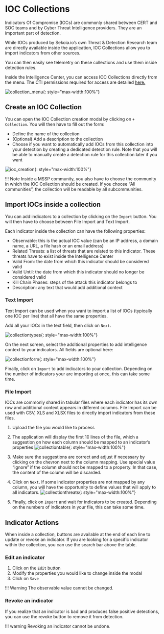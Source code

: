 # IOC Collections

Indicators Of Compromise (IOCs) are commonly shared between CERT and SOC teams and by Cyber Threat Intelligence providers. They are an important part of detection.

While IOCs produced by Sekoia.io’s own Threat & Detection Research team are directly available inside the application, IOC Collections allow you to import indicators from other sources.

You can then easily see telemetry on these collections and use them inside detection rules.

Inside the Intelligence Center, you can access IOC Collections directly from the menu. The CTI permissions required for access are detailed [here.](/getting_started/Permissions)

![collection_menu](/assets/operation_center/IOCscollections/collections_menu.png){: style="max-width:100%"}

## Create an IOC Collection

You can open the IOC Collection creation modal by clicking on `+ Collection`. You will then have to fill out the form:

- Define the name of the collection
- (Optional) Add a description to the collection
- Choose if you want to automatically add IOCs from this collection into your detection by creating a dedicated detection rule. Note that you will be able to manually create a detection rule for this collection later if you want

![ioc_creation](/assets/operation_center/IOCscollections/ioc-create.png){: style="max-width:100%"}


!!! Note
    Inside a MSSP community, you also have to choose the community in which the IOC Collection should be created. If you choose “All communities”, the collection will be readable by all subcommunities.

## Import IOCs inside a collection

You can add indicators to a collection by clicking on the `Import` button. You will then have to choose between File Import and Text Import.

Each indicator inside the collection can have the following properties:

- Observable: this is the actual IOC value (can be an IP address, a domain name, a URL, a file hash or an email address)
- Related Threats: a list of threats that are related to this indicator. These threats have to exist inside the Intelligence Center
- Valid From: the date from which this indicator should be considered valid
- Valid Until: the date from which this indicator should no longer be considered valid
- Kill Chain Phases: steps of the attack this indicator belongs to
- Description: any text that would add additional context

### Text Import

Text Import can be used when you want to import a list of IOCs (typically one IOC per line) that all have the same properties.

Add all your IOCs in the text field, then click on `Next`. 

![collectiontypes](/assets/operation_center/IOCscollections/ioc-types.png){: style="max-width:100%"}

On the next screen, select the additional properties to add intelligence context to your indicators. All fields are optional here:

![collectionform](/assets/operation_center/IOCscollections/ioc_import.png){: style="max-width:100%"}

Finally, click on `Import` to add indicators to your collection. Depending on the number of indicators your are importing at once, this can take some time.

### File Import

IOCs are commonly shared in tabular files where each indicator has its own row and additional context appears in different columns. File Import can be used with CSV, XLS and XLSX files to directly import indicators from these files.

1. Upload the file you would like to process
2. The application will display the first 10 lines of the file, which a suggestion on how each column should be mapped to an indicator’s properties
    ![collectiontable](/assets/operation_center/IOCscollections/ioc_table.png){: style="max-width:100%"}

3. Make sure the suggestions are correct and adjust if necessary by clicking on the chevron next to the column mapping. Use special value “Ignore” if the column should not be mapped to a property. In that case, the content of the column will be discarded.
4. Click on `Next`. If some indicator properties are not mapped by any column, you will have the opportunity to define values that will apply to all indicators.
    ![collectionthreats](/assets/operation_center/IOCscollections/ioc_relatedthreats.png){: style="max-width:100%"}

5. Finally, click on `Import` and wait for indicators to be created. Depending on the numbers of indicators in your file, this can take some time.

## Indicator Actions

When inside a collection, buttons are available at the end of each line to update or revoke an indicator. If you are looking for a specific indicator within the collection, you can use the search bar above the table.

### Edit an indicator

1. Click on the `Edit` button
2. Modify the properties you would like to change inside the modal
3. Click on `Save`

!!! Warning 
    The observable value cannot be changed.

### Revoke an indicator

If you realize that an indicator is bad and produces false positive detections, you can use the revoke button to remove it from detection.

!!! warning
    Revoking an indicator cannot be undone.

